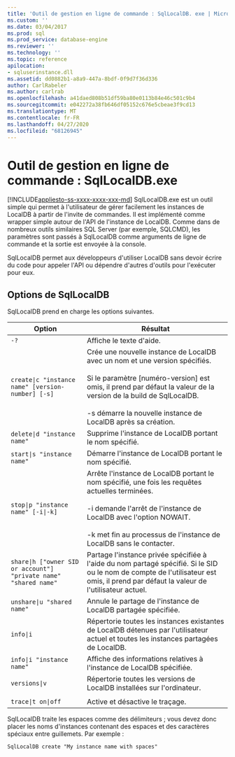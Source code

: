 ```yaml
---
title: 'Outil de gestion en ligne de commande : SqlLocalDB. exe | Microsoft Docs'
ms.custom: ''
ms.date: 03/04/2017
ms.prod: sql
ms.prod_service: database-engine
ms.reviewer: ''
ms.technology: ''
ms.topic: reference
apilocation:
- sqluserinstance.dll
ms.assetid: dd0882b1-a8a9-447a-8bdf-0f9d7f36d336
author: CarlRabeler
ms.author: carlrab
ms.openlocfilehash: a41daed808b51df59ba80e0113b84e46c501c9b4
ms.sourcegitcommit: e042272a38fb646df05152c676e5cbeae3f9cd13
ms.translationtype: MT
ms.contentlocale: fr-FR
ms.lasthandoff: 04/27/2020
ms.locfileid: "68126945"
---
```

# <a name="command-line-management-tool-sqllocaldbexe"></a>Outil de gestion en ligne de commande : SqlLocalDB.exe
[!INCLUDE[appliesto-ss-xxxx-xxxx-xxx-md](../../includes/appliesto-ss-xxxx-xxxx-xxx-md.md)]
  SqlLocalDB.exe est un outil simple qui permet à l'utilisateur de gérer facilement les instances de LocalDB à partir de l'invite de commandes. Il est implémenté comme wrapper simple autour de l'API de l'instance de LocalDB. Comme dans de nombreux outils similaires SQL Server (par exemple, SQLCMD), les paramètres sont passés à SqlLocalDB comme arguments de ligne de commande et la sortie est envoyée à la console.  
  
 SqlLocalDB permet aux développeurs d'utiliser LocalDB sans devoir écrire du code pour appeler l'API ou dépendre d'autres d'outils pour l'exécuter pour eux.  
  
## <a name="sqllocaldb-options"></a>Options de SqlLocalDB  
 SqlLocalDB prend en charge les options suivantes.  
  
|Option|Résultat|  
|------------|------------------|  
|`-?`|Affiche le texte d'aide.|  
|`create\|c "instance name" [version-number] [-s]`|Crée une nouvelle instance de LocalDB avec un nom et une version spécifiés.<br /><br /> Si le paramètre [numéro-version] est omis, il prend par défaut la valeur de la version de la build de SqlLocalDB.<br /><br /> -s démarre la nouvelle instance de LocalDB après sa création.|  
|`delete\|d "instance name"`|Supprime l'instance de LocalDB portant le nom spécifié.|  
|`start\|s "instance name"`|Démarre l'instance de LocalDB portant le nom spécifié.|  
|`stop\|p "instance name" [-i\|-k]`|Arrête l'instance de LocalDB portant le nom spécifié, une fois les requêtes actuelles terminées.<br /><br /> -i demande l'arrêt de l'instance de LocalDB avec l'option NOWAIT.<br /><br /> -k met fin au processus de l'instance de LocalDB sans le contacter.|  
|`share\|h ["owner SID or account"] "private name" "shared name"`|Partage l'instance privée spécifiée à l'aide du nom partagé spécifié. Si le SID ou le nom de compte de l'utilisateur est omis, il prend par défaut la valeur de l'utilisateur actuel.|  
|`unshare\|u "shared name"`|Annule le partage de l'instance de LocalDB partagée spécifiée.|  
|`info\|i`|Répertorie toutes les instances existantes de LocalDB détenues par l'utilisateur actuel et toutes les instances partagées de LocalDB.|  
|`info\|i "instance name"`|Affiche des informations relatives à l'instance de LocalDB spécifiée.|  
|`versions\|v`|Répertorie toutes les versions de LocalDB installées sur l'ordinateur.|  
|||  
|`trace\|t on\|off`|Active et désactive le traçage.|  
  
 SqlLocalDB traite les espaces comme des délimiteurs ; vous devez donc placer les noms d'instances contenant des espaces et des caractères spéciaux entre guillemets. Par exemple :  
  
 `SqlLocalDB create "My instance name with spaces"`  
  
  
